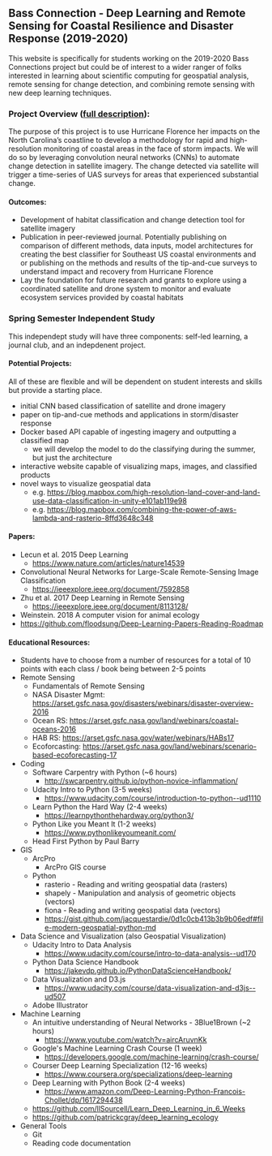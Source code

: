 ## Bass Connection - Deep Learning and Remote Sensing for Coastal Resilience and Disaster Response (2019-2020)

This website is specifically for students working on the 2019-2020 Bass Connections project but could be of interest to a wider ranger of folks interested in learning about scientific computing for geospatial analysis, remote sensing for change detection, and combining remote sensing with new deep learning techniques.

### Project Overview ([full description](https://bassconnections.duke.edu/project-teams/deep-learning-and-remote-sensing-coastal-resilience-and-disaster-response-2019-2020)):

The purpose of this project is to use Hurricane Florence her impacts on the North Carolina’s coastline to develop a methodology for rapid and high-resolution monitoring of coastal areas in the face of storm impacts. We will do so by leveraging convolution neural networks (CNNs) to automate change detection in satellite imagery. The change detected via satellite will trigger a time-series of UAS surveys for areas that experienced substantial change.

#### Outcomes:

* Development of habitat classification and change detection tool for satellite imagery
* Publication in peer-reviewed journal. Potentially publishing on comparison of different methods, data inputs, model architectures for creating the best classifier for Southeast US coastal environments and or publishing on the methods and results of the tip-and-cue surveys to understand impact and recovery from Hurricane Florence
* Lay the foundation for future research and grants to explore using a coordinated satellite and drone system to monitor and evaluate ecosystem services provided by coastal habitats

### Spring Semester Independent Study

This independept study will have three components: self-led learning, a journal club, and an indepdenent project.

#### Potential Projects:
All of these are flexible and will be dependent on student interests and skills but provide a starting place.

* initial CNN based classification of satellite and drone imagery
* paper on tip-and-cue methods and applications in storm/disaster response
* Docker based API capable of ingesting imagery and outputting a classified map 
  * we will develop the model to do the classifying during the summer, but just the architecture
* interactive website capable of visualizing maps, images, and classified products
* novel ways to visualize geospatial data
  * e.g. https://blog.mapbox.com/high-resolution-land-cover-and-land-use-data-classification-in-unity-e101ab119e98
  * e.g. https://blog.mapbox.com/combining-the-power-of-aws-lambda-and-rasterio-8ffd3648c348

#### Papers:

* Lecun et al. 2015 Deep Learning
  * https://www.nature.com/articles/nature14539
* Convolutional Neural Networks for Large-Scale Remote-Sensing Image Classification 
  * https://ieeexplore.ieee.org/document/7592858
* Zhu et al. 2017 Deep Learning in Remote Sensing
  * https://ieeexplore.ieee.org/document/8113128/
* Weinstein. 2018 A computer vision for animal ecology
* https://github.com/floodsung/Deep-Learning-Papers-Reading-Roadmap

#### Educational Resources:

* Students have to choose from a number of resources for a total of 10 points with each class / book being between 2-5 points
* Remote Sensing
  * Fundamentals of Remote Sensing
  * NASA Disaster Mgmt: https://arset.gsfc.nasa.gov/disasters/webinars/disaster-overview-2016 
  * Ocean RS: https://arset.gsfc.nasa.gov/land/webinars/coastal-oceans-2016 
  * HAB RS: https://arset.gsfc.nasa.gov/water/webinars/HABs17 
  * Ecoforcasting: https://arset.gsfc.nasa.gov/land/webinars/scenario-based-ecoforecasting-17 
* Coding
  * Software Carpentry with Python (~6 hours)
    * http://swcarpentry.github.io/python-novice-inflammation/
  * Udacity Intro to Python (3-5 weeks) 
    * https://www.udacity.com/course/introduction-to-python--ud1110
  * Learn Python the Hard Way (2-4 weeks)
    * https://learnpythonthehardway.org/python3/
  * Python Like you Meant It (1-2 weeks)
    * https://www.pythonlikeyoumeanit.com/
  * Head First Python by Paul Barry
* GIS
  * ArcPro
    * ArcPro GIS course
  * Python
    * rasterio - Reading and writing geospatial data (rasters)
    * shapely - Manipulation and analysis of geometric objects (vectors)
    * fiona - Reading and writing geospatial data (vectors)
    * https://gist.github.com/jacquestardie/0d1c0cb413b3b9b06edf#file-modern-geospatial-python-md
* Data Science and Visualization (also Geospatial Visualization)
  * Udacity Intro to Data Analysis
    * https://www.udacity.com/course/intro-to-data-analysis--ud170
  * Python Data Science Handbook
    * https://jakevdp.github.io/PythonDataScienceHandbook/
  * Data Visualization and D3.js
    * https://www.udacity.com/course/data-visualization-and-d3js--ud507
  * Adobe Illustrator
* Machine Learning
  * An intuitive understanding of Neural Networks - 3Blue1Brown (~2 hours)
    * https://www.youtube.com/watch?v=aircAruvnKk
  * Google's Machine Learning Crash Course (1 week)
    * https://developers.google.com/machine-learning/crash-course/
  * Courser Deep Learning Specialization (12-16 weeks)
    * https://www.coursera.org/specializations/deep-learning
  * Deep Learning with Python Book (2-4 weeks)
    * https://www.amazon.com/Deep-Learning-Python-Francois-Chollet/dp/1617294438
  * https://github.com/llSourcell/Learn_Deep_Learning_in_6_Weeks
  * https://github.com/patrickcgray/deep_learning_ecology
* General Tools
    * Git
    * Reading code documentation
